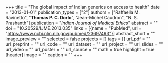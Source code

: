 +++
title = "The global impact of Indian generics on access to health"
date = "2013-01-01"
publication_types = ["2"]
authors = ["Raffaella M. Ravinetto", "**Thomas P. C. Dorlo**", "Jean-Michel Caudron", "N. S. Prashanth"]
publication = "_Indian Journal of Medical Ethics_"
abstract = ""
doi = "10.20529/IJME.2013.035"
links = [{name = "PubMed", url = "https://www.ncbi.nlm.nih.gov/pubmed/23697493"}]
abstract_short = ""
image_preview = ""
selected = false
projects = []
tags = []
url_pdf = ""
url_preprint = ""
url_code = ""
url_dataset = ""
url_project = ""
url_slides = ""
url_video = ""
url_poster = ""
url_source = ""
math = true
highlight = true
[header]
image = ""
caption = ""
+++
